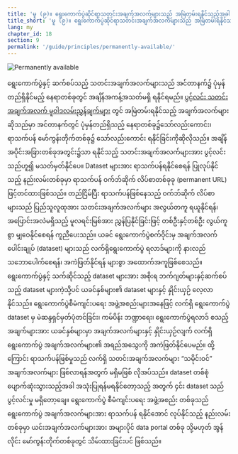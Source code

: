 ```yaml
---
title: 'မူ (၉)။ ရွေးကောက်ပွဲဆိုင်ရာသတင်းအချက်အလက်များသည် အမြဲတမ်းရနိုင်သည့်အခါ ပွင့်လင်းမြင်သာမှု ရှိသည် '
title_short: 'မူ (၉)။ ရွေးကောက်ပွဲဆိုင်ရာသတင်းအချက်အလက်များသည် အမြဲတမ်းရနိုင်သည့်အခါ ပွင့်လင်းမြင်သာမှု ရှိသည် '
lang: my
chapter_id: 18
section: 9
permalink: '/guide/principles/permanently-available/'
---
```


![Permanently available](/images/inventory/principles/permanently-available.png)

ရွေးကောက်ပွဲနှင့် ဆက်စပ်သည့် သတင်းအချက်အလက်များသည် အင်တာနက်၌ ပုံမှန်တည်ရှိနိုင်မည့် နေရာတစ်ခုတွင် အချိန်အကန့်အသတ်မရှိ ရနိုင်ရမည်။ [ပွင့်လင်း သတင်းအချက်အလက် မူဝါဒလမ်းညွှန်ချက်များ](http://sunlightfoundation.com/opendataguidelines/#open-access) တွင် အမြဲတမ်းရနိုင်သည့် အချက်အလက်များဆိုသည်မှာ အင်တာနက်တွင် ပုံမှန်တည်ရှိသည့် နေရာတစ်ခု၌သော်လည်းကောင်း၊ ရာသက်ပန် မော်ကွန်းတိုက်တစ်ခု၌ သော်လည်းကောင်း ရနိုင်ခြင်းကိုဆိုလိုသည်။ အချိန်အပိုင်းအခြားတစ်ခုအတွင်း၌သာ ရနိုင်သည့် သတင်းအချက်အလက်များအား ပွင့်လင်း သည်ဟူ၍ မသတ်မှတ်နိုင်ပေ။ Dataset များအား ရာသက်ပန်ရနိုင်စေရန် ပြုလုပ်နိုင်သည့် နည်းလမ်းတစ်ခုမှာ ရာသက်ပန် ဝက်ဘ်ဆိုက် လိပ်စာတစ်ခုခု (permanent URL) ဖြင့်တင်ထားဖြစ်သည်။ တည်ငြိမ်ပြီး ရာသက်ပန်ဖြစ်နေသည့် ဝက်ဘ်ဆိုက် လိပ်စာများသည် ပြည်သူလူထုအား သတင်းအချက်အလက်များ အလွယ်တကူ ရယူနိုင်ရန်၊ အပြောင်းအလဲမရှိသည့် မူလရင်းမြစ်အား ညွှန်ပြနိုင်ခြင်းဖြင့် တစ်ဦးနှင့်တစ်ဦး လွယ်ကူစွာ မျှဝေနိုင်စေရန် ကူညီပေးသည်။ ယခင် ရွေးကောက်ပွဲစက်ဝိုင်းမှ အချက်အလက်ပေါင်းချုပ် (dataset) များသည် လက်ရှိရွေးကောက်ပွဲ ရလာဒ်များကို နားလည်သဘောပေါက်စေရန်၊ အကဲဖြတ်နိုင်ရန် များစွာ အထောက်အကူဖြစ်စေသည်။ ရွေးကောက်ပွဲနှင့် သက်ဆိုင်သည့် dataset များအား အစိုးရ ဘက်ဂျတ်များနှင့်ဆက်စပ်သည့် dataset များကဲ့သို့ပင် ယခင်နှစ်များ၏ dataset များနှင့် နှိုင်းယှဉ် လေ့လာနိုင်သည်။ ရွေးကောက်ပွဲစီမံကျင်းပရေး အဖွဲ့အစည်းများအနေဖြင့် လက်ရှိ ရွေးကောက်ပွဲ dataset မှ မဲဆန္ဒရှင်မှတ်ပုံတင်ခြင်း၊ ကမ်ပိန်း ဘဏ္ဍာရေး၊ ရွေးကောက်ပွဲရလာဒ် စသည့်အချက်များအား ယခင်နှစ်များမှာ အချက်အလက်များနှင့် နှိုင်းယှဉ်လျက် လက်ရှိရွေးကောက်ပွဲ အချက်အလက်များ၏ အရည်အသွေးကို အကဲဖြတ်နိုင်ပေမည်။ ထို့ကြောင်း ရာသက်ပန်ဖြစ်မှုသည် လက်ရှိ သတင်းအချက်အလက်များ “သမိုင်းဝင်” အချက်အလက်များ ဖြစ်လာရန်အတွက် မရှိမဖြစ် လိုအပ်သည်။ dataset တစ်စုံ ပျောက်ဆုံးသွားသည့်အခါ အသုံးပြုရန်မရနိုင်တော့သည့် အတွက် ၄င်း dataset သည် ပွင့်လင်းမှု မရှိတော့ချေ။ ရွေးကောက်ပွဲ စီမံကျင်းပရေး အဖွဲ့အစည်း တစ်ခုသည် ရွေးကောက်ပွဲ အချက်အလက်များအား ရာသက်ပန် ရနိုင်အောင် လုပ်နိုင်သည့် နည်းလမ်းတစ်ခုမှာ ယင်းအချက်အလက်များအား အများပိုင် data portal တစ်ခု သို့မဟုတ် အွန်လိုင်း မော်ကွန်းတိုက်တစ်ခုတွင် သိမ်းထားခြင်းပင် ဖြစ်သည်။
